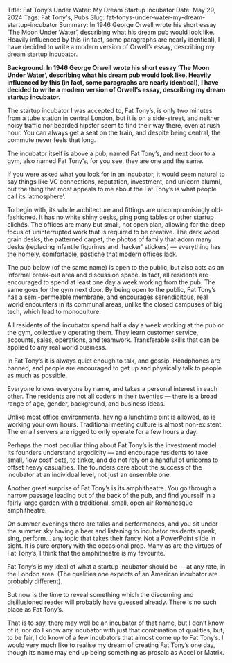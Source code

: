 Title: Fat Tony’s Under Water: My Dream Startup Incubator
Date: May 29, 2024
Tags: Fat Tony's, Pubs
Slug: fat-tonys-under-water-my-dream-startup-incubator
Summary: In 1946 George Orwell wrote his short essay ‘The Moon Under Water’, describing what his dream pub would look like. Heavily influenced by this (in fact, some paragraphs are nearly identical), I have decided to write a modern version of Orwell’s essay, describing my dream startup incubator.

**Background: In 1946 George Orwell wrote his short essay ‘The Moon Under Water’, describing what his dream pub would look like. Heavily influenced by this (in fact, some paragraphs are nearly identical), I have decided to write a modern version of Orwell’s essay, describing my dream startup incubator.**

The startup incubator I was accepted to, Fat Tony’s, is only two minutes from a tube station in central London, but it is on a side-street, and neither noisy traffic nor bearded hipster seem to find their way there, even at rush hour. You can always get a seat on the train, and despite being central, the commute never feels that long.

The incubator itself is above a pub, named Fat Tony’s, and next door to a gym, also named Fat Tony’s, for you see, they are one and the same.

If you were asked what you look for in an incubator, it would seem natural to say things like VC connections, reputation, investment, and unicorn alumni, but the thing that most appeals to me about the Fat Tony’s is what people call its ‘atmosphere’.

To begin with, its whole architecture and fittings are uncompromisingly old-fashioned. It has no white shiny desks, ping pong tables or other startup clichés. The offices are many but small, not open plan, allowing for the deep focus of uninterrupted work that is required to be creative. The dark wood grain desks, the patterned carpet, the photos of family that adorn many desks (replacing infantile figurines and ‘hacker’ stickers) — everything has the homely, comfortable, pastiche that modern offices lack.

The pub below (of the same name) is open to the public, but also acts as an informal break-out area and discussion space. In fact, all residents are encouraged to spend at least one day a week working from the pub. The same goes for the gym next door. By being open to the public, Fat Tony’s has a semi-permeable membrane, and encourages serendipitous, real world encounters in its communal areas, unlike the closed campuses of big tech, which lead to monoculture.

All residents of the incubator spend half a day a week working at the pub or the gym, collectively operating them. They learn customer service, accounts, sales, operations, and teamwork. Transferable skills that can be applied to any real world business.

In Fat Tony’s it is always quiet enough to talk, and gossip. Headphones are banned, and people are encouraged to get up and physically talk to people as much as possible.

Everyone knows everyone by name, and takes a personal interest in each other. The residents are not all coders in their twenties — there is a broad range of age, gender, background, and business ideas.

Unlike most office environments, having a lunchtime pint is allowed, as is working your own hours. Traditional meeting culture is almost non-existent. The email servers are rigged to only operate for a few hours a day.

Perhaps the most peculiar thing about Fat Tony’s is the investment model. Its founders understand ergodicity — and encourage residents to take small, ‘low cost’ bets, to tinker, and do not rely on a handful of unicorns to offset heavy casualties. The founders care about the success of the incubator at an individual level, not just an ensemble one.

Another great surprise of Fat Tony’s is its amphitheatre. You go through a narrow passage leading out of the back of the pub, and find yourself in a fairly large garden with a traditional, small, open air Romanesque amphitheatre.

On summer evenings there are talks and performances, and you sit under the summer sky having a beer and listening to incubator residents speak, sing, perform… any topic that takes their fancy. Not a PowerPoint slide in sight. It is pure oratory with the occasional prop. Many as are the virtues of Fat Tony’s, I think that the amphitheatre is my favourite.

Fat Tony’s is my ideal of what a startup incubator should be — at any rate, in the London area. (The qualities one expects of an American incubator are probably different).

But now is the time to reveal something which the discerning and disillusioned reader will probably have guessed already. There is no such place as Fat Tony’s.

That is to say, there may well be an incubator of that name, but I don’t know of it, nor do I know any incubator with just that combination of qualities, but, to be fair, I do know of a few incubators that almost come up to Fat Tony’s. I would very much like to realise my dream of creating Fat Tony’s one day, though its name may end up being something as prosaic as Accel or Matrix.